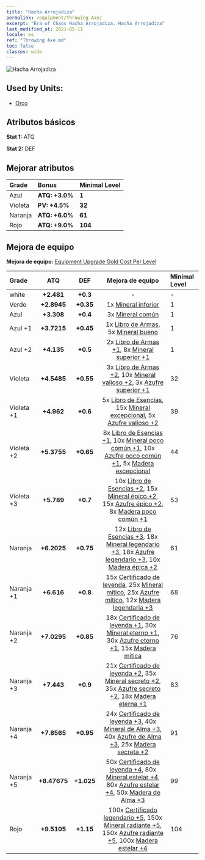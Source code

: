 ```yaml
---
title: "Hacha Arrojadiza"
permalink: /equipment/Throwing Axe/
excerpt: "Era of Chaos Hacha Arrojadiza. Hacha Arrojadiza"
last_modified_at: 2021-05-11
locale: es
ref: "Throwing Axe.md"
toc: false
classes: wide
---
```


  ![Hacha Arrojadiza](/images/e/e_4031.png)

## Used by Units:

* [Orco](/es/units/Orc/) 


## Atributos básicos
 **Stat 1:** ATQ

 **Stat 2:** DEF

## Mejorar atributos

  |     Grade    |   Bonus | Minimal Level | 
  |:-------------|:--------|:--------------| 
  | Azul | **ATQ: +3.0%** | **1** | 
  | Violeta | **PV: +4.5%** | **32** | 
  | Naranja | **ATQ: +6.0%** | **61** | 
  | Rojo | **ATQ: +9.0%** | **104** | 


## Mejora de equipo
 **Mejora de equipo:** [Equipment Upgrade Gold Cost Per Level](/equipment/EquipmentUpgradeCostPerLevel/) 

  |          Grade      | ATQ | DEF | Mejora de equipo | Minimal Level |
  |:--------------------|:---------:|:---------:|:----------------:|:--------------|
  | white | **+2.481** | **+0.3** | - | - |
  | Verde | **+2.8945** | **+0.35** | 1x [Mineral inferior](/ItemsES/mat_1/) | 1 |
  | Azul | **+3.308** | **+0.4** | 3x [Mineral común](/ItemsES/mat_6/) | 1 |
  | Azul +1 | **+3.7215** | **+0.45** | 1x [Libro de Armas](/ItemsES/mat_18/), 5x [Mineral bueno](/ItemsES/mat_12/) | 1 |
  | Azul +2 | **+4.135** | **+0.5** | 2x [Libro de Armas +1](/ItemsES/mat_25/), 8x [Mineral superior +1](/ItemsES/mat_19/) | 1 |
  | Violeta | **+4.5485** | **+0.55** | 3x [Libro de Armas +2](/ItemsES/mat_32/), 10x [Mineral valioso +2](/ItemsES/mat_26/), 3x [Azufre superior +1](/ItemsES/mat_22/) | 32 |
  | Violeta +1 | **+4.962** | **+0.6** | 5x [Libro de Esencias](/ItemsES/mat_39/), 15x [Mineral excepcional](/ItemsES/mat_33/), 5x [Azufre valioso +2](/ItemsES/mat_29/) | 39 |
  | Violeta +2 | **+5.3755** | **+0.65** | 8x [Libro de Esencias +1](/ItemsES/mat_46/), 10x [Mineral poco común +1](/ItemsES/mat_40/), 10x [Azufre poco común +1](/ItemsES/mat_43/), 5x [Madera excepcional](/ItemsES/mat_34/) | 44 |
  | Violeta +3 | **+5.789** | **+0.7** | 10x [Libro de Esencias +2](/ItemsES/mat_53/), 15x [Mineral épico +2](/ItemsES/mat_47/), 15x [Azufre épico +2](/ItemsES/mat_50/), 8x [Madera poco común +1](/ItemsES/mat_41/) | 53 |
  | Naranja | **+6.2025** | **+0.75** | 12x [Libro de Esencias +3](/ItemsES/mat_60/), 18x [Mineral legendario +3](/ItemsES/mat_54/), 18x [Azufre legendario +3](/ItemsES/mat_57/), 10x [Madera épica +2](/ItemsES/mat_48/) | 61 |
  | Naranja +1 | **+6.616** | **+0.8** | 15x [Certificado de leyenda](/ItemsES/mat_67/), 25x [Mineral mítico](/ItemsES/mat_61/), 25x [Azufre mítico](/ItemsES/mat_64/), 12x [Madera legendaria +3](/ItemsES/mat_55/) | 68 |
  | Naranja +2 | **+7.0295** | **+0.85** | 18x [Certificado de leyenda +1](/ItemsES/mat_74/), 30x [Mineral eterno +1](/ItemsES/mat_68/), 30x [Azufre eterno +1](/ItemsES/mat_71/), 15x [Madera mítica](/ItemsES/mat_62/) | 76 |
  | Naranja +3 | **+7.443** | **+0.9** | 21x [Certificado de leyenda +2](/ItemsES/mat_81/), 35x [Mineral secreto +2](/ItemsES/mat_75/), 35x [Azufre secreto +2](/ItemsES/mat_78/), 18x [Madera eterna +1](/ItemsES/mat_69/) | 83 |
  | Naranja +4 | **+7.8565** | **+0.95** | 24x [Certificado de leyenda +3](/ItemsES/mat_88/), 40x [Mineral de Alma +3](/ItemsES/mat_82/), 40x [Azufre de Alma +3](/ItemsES/mat_85/), 25x [Madera secreta +2](/ItemsES/mat_76/) | 91 |
  | Naranja +5 | **+8.47675** | **+1.025** | 50x [Certificado de leyenda +4](/ItemsES/mat_95/), 80x [Mineral estelar +4](/ItemsES/mat_89/), 80x [Azufre estelar +4](/ItemsES/mat_92/), 50x [Madera de Alma +3](/ItemsES/mat_83/) | 99 |
  | Rojo | **+9.5105** | **+1.15** | 100x [Certificado legendario +5](/ItemsES/mat_102/), 150x [Mineral radiante +5](/ItemsES/mat_96/), 150x [Azufre radiante +5](/ItemsES/mat_99/), 100x [Madera estelar +4](/ItemsES/mat_90/) | 104 |

